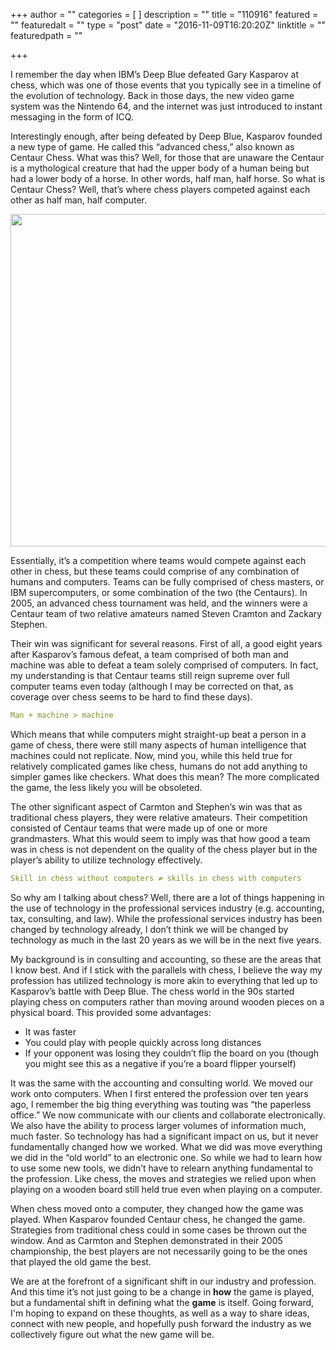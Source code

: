 +++
author = ""
categories = [
]
description = ""
title = "110916"
featured = ""
featuredalt = ""
type = "post"
date = "2016-11-09T16:20:20Z"
linktitle = ""
featuredpath = ""

+++
I remember the day when IBM’s Deep Blue defeated Gary Kasparov at chess, which was one of those events that you typically see in a timeline of the evolution of technology. Back in those days, the new video game system was the Nintendo 64, and the internet was just introduced to instant messaging in the form of ICQ.

Interestingly enough, after being defeated by Deep Blue, Kasparov founded a new type of game. He called this “advanced chess,” also known as Centaur Chess. What was this? Well, for those that are unaware the Centaur is a mythological creature that had the upper body of a human being but had a lower body of a horse. In other words, half man, half horse. So what is Centaur Chess? Well, that’s where chess players competed against each other as half man, half computer.

<img src="/img/main/chess.jpg" width="532">

Essentially, it’s a competition where teams would compete against each other in chess, but these teams could comprise of any combination of humans and computers. Teams can be fully comprised of chess masters, or IBM supercomputers, or some combination of the two (the Centaurs). In 2005, an advanced chess tournament was held, and the winners were a Centaur team of two relative amateurs named Steven Cramton and Zackary Stephen.

Their win was significant for several reasons. First of all, a good eight years after Kasparov’s famous defeat, a team comprised of both man and machine was able to defeat a team solely comprised of computers. In fact, my understanding is that Centaur teams still reign supreme over full computer teams even today (although I may be corrected on that, as coverage over chess seems to be hard to find these days).

```yaml
Man + machine > machine
```

Which means that while computers might straight-up beat a person in a game of chess, there were still many aspects of human intelligence that machines could not replicate. Now, mind you, while this held true for relatively complicated games like chess, humans do not add anything to simpler games like checkers. What does this mean? The more complicated the game, the less likely you will be obsoleted.

The other significant aspect of Carmton and Stephen’s win was that as traditional chess players, they were relative amateurs. Their competition consisted of Centaur teams that were made up of one or more grandmasters. What this would seem to imply was that how good a team was in chess is not dependent on the quality of the chess player but in the player’s ability to utilize technology effectively.

```yaml
Skill in chess without computers ≠ skills in chess with computers 
```

So why am I talking about chess? Well, there are a lot of things happening in the use of technology in the professional services industry (e.g. accounting, tax, consulting, and law). While the professional services industry has been changed by technology already, I don’t think we will be changed by technology as much in the last 20 years as we will be in the next five years.

My background is in consulting and accounting, so these are the areas that I know best. And if I stick with the parallels with chess, I believe the way my profession has utilized technology is more akin to everything that led up to Kasparov’s battle with Deep Blue. The chess world in the 90s started playing chess on computers rather than moving around wooden pieces on a physical board. This provided some advantages:

* It was faster
* You could play with people quickly across long distances
* If your opponent was losing they couldn’t flip the board on you (though you might see this as a negative if you’re a board flipper yourself)

It was the same with the accounting and consulting world. We moved our work onto computers. When I first entered the profession over ten years ago, I remember the big thing everything was touting was “the paperless office.” We now communicate with our clients and collaborate electronically. We also have the ability to process larger volumes of information much, much faster. So technology has had a significant impact on us, but it never fundamentally changed how we worked. What we did was move everything we did in the “old world” to an electronic one. So while we had to learn how to use some new tools, we didn’t have to relearn anything fundamental to the profession. Like chess, the moves and strategies we relied upon when playing on a wooden board still held true even when playing on a computer.

When chess moved onto a computer, they changed how the game was played. When Kasparov founded Centaur chess, he changed the game. Strategies from traditional chess could in some cases be thrown out the window. And as Carmton and Stephen demonstrated in their 2005 championship, the best players are not necessarily going to be the ones that played the old game the best.

We are at the forefront of a significant shift in our industry and profession. And this time it’s not just going to be a change in **how** the game is played, but a fundamental shift in defining what the **game** is itself. Going forward, I'm hoping to expand on these thoughts, as well as a way to share ideas, connect with new people, and hopefully push forward the industry as we collectively figure out what the new game will be.
